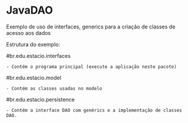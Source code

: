 # JavaDAO
Exemplo de uso de interfaces, generics para a criação de classes de acesso aos dados

Estrutura do exemplo:

#br.edu.estacio.interfaces

	- Contém o programa principal (execute a aplicação neste pacote)
	
#br.edu.estacio.model

	- Contém as classes usadas no modelo
	
#br.edu.estacio.persistence

	- Contém a interface DAO com genérics e a implementação de classes DAO.
